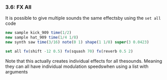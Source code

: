 
### 3.6: FX All

It is possible to give multiple sounds the same effectsby using the `set all` code

```js
new sample kick_909 time(1/2)
new sample hat_909 time(1/4 1/8)
new synth saw time(3/16) note(0 1) shape(1 1/8) super(3 0.0423)

set all fx(shift -12 0.5) fx(squash 70) fx(reverb 0.5 2)

```
Note that this actually creates individual effects for all thesounds. Meaning they can all have individual modulation speedswhen using a list with arguments

